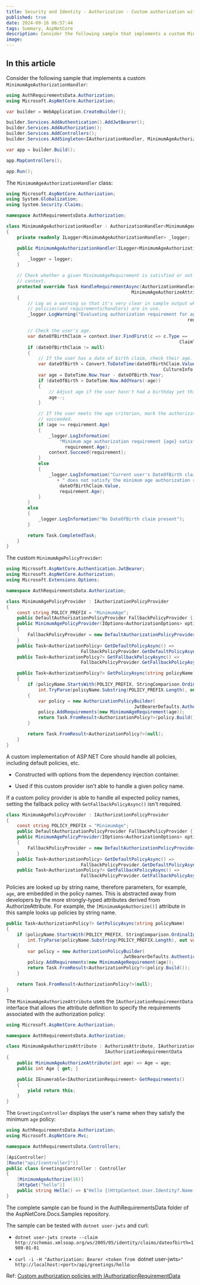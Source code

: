 ```yaml
---
title: Security and Identity - Authorization - Custom authorization with IAuthorizationRequirementData
published: true
date: 2024-09-16 06:57:44
tags: Summary, AspNetCore
description: Consider the following sample that implements a custom MinimumAgeAuthorizationHandler:
image:
---
```


## In this article

Consider the following sample that implements a custom ```MinimumAgeAuthorizationHandler```:

```csharp
using AuthRequirementsData.Authorization;
using Microsoft.AspNetCore.Authorization;

var builder = WebApplication.CreateBuilder();

builder.Services.AddAuthentication().AddJwtBearer();
builder.Services.AddAuthorization();
builder.Services.AddControllers();
builder.Services.AddSingleton<IAuthorizationHandler, MinimumAgeAuthorizationHandler>();

var app = builder.Build();

app.MapControllers();

app.Run();
```

The ```MinimumAgeAuthorizationHandler``` class:

```csharp
using Microsoft.AspNetCore.Authorization;
using System.Globalization;
using System.Security.Claims;

namespace AuthRequirementsData.Authorization;

class MinimumAgeAuthorizationHandler : AuthorizationHandler<MinimumAgeAuthorizeAttribute>
{
    private readonly ILogger<MinimumAgeAuthorizationHandler> _logger;

    public MinimumAgeAuthorizationHandler(ILogger<MinimumAgeAuthorizationHandler> logger)
    {
        _logger = logger;
    }

    // Check whether a given MinimumAgeRequirement is satisfied or not for a particular
    // context.
    protected override Task HandleRequirementAsync(AuthorizationHandlerContext context,
                                               MinimumAgeAuthorizeAttribute requirement)
    {
        // Log as a warning so that it's very clear in sample output which authorization
        // policies(and requirements/handlers) are in use.
        _logger.LogWarning("Evaluating authorization requirement for age >= {age}",
                                                                    requirement.Age);

        // Check the user's age.
        var dateOfBirthClaim = context.User.FindFirst(c => c.Type == 
                                                                 ClaimTypes.DateOfBirth);
        if (dateOfBirthClaim != null)
        {
            // If the user has a date of birth claim, check their age.
            var dateOfBirth = Convert.ToDateTime(dateOfBirthClaim.Value,
                                                           CultureInfo.InvariantCulture);
            var age = DateTime.Now.Year - dateOfBirth.Year;
            if (dateOfBirth > DateTime.Now.AddYears(-age))
            {
                // Adjust age if the user hasn't had a birthday yet this year.
                age--;
            }

            // If the user meets the age criterion, mark the authorization requirement
            // succeeded.
            if (age >= requirement.Age)
            {
                _logger.LogInformation(
                    "Minimum age authorization requirement {age} satisfied", 
                      requirement.Age);
                context.Succeed(requirement);
            }
            else
            {
                _logger.LogInformation("Current user's DateOfBirth claim ({dateOfBirth})"
                   + " does not satisfy the minimum age authorization requirement {age}",
                    dateOfBirthClaim.Value,
                    requirement.Age);
            }
        }
        else
        {
            _logger.LogInformation("No DateOfBirth claim present");
        }

        return Task.CompletedTask;
    }
}
```

The custom ```MinimumAgePolicyProvider```:

```csharp
using Microsoft.AspNetCore.Authentication.JwtBearer;
using Microsoft.AspNetCore.Authorization;
using Microsoft.Extensions.Options;

namespace AuthRequirementsData.Authorization;

class MinimumAgePolicyProvider : IAuthorizationPolicyProvider
{
    const string POLICY_PREFIX = "MinimumAge";
    public DefaultAuthorizationPolicyProvider FallbackPolicyProvider { get; }
    public MinimumAgePolicyProvider(IOptions<AuthorizationOptions> options)
    {
        FallbackPolicyProvider = new DefaultAuthorizationPolicyProvider(options);
    }
    public Task<AuthorizationPolicy> GetDefaultPolicyAsync() => 
                            FallbackPolicyProvider.GetDefaultPolicyAsync();
    public Task<AuthorizationPolicy?> GetFallbackPolicyAsync() =>
                            FallbackPolicyProvider.GetFallbackPolicyAsync();

    public Task<AuthorizationPolicy?> GetPolicyAsync(string policyName)
    {
        if (policyName.StartsWith(POLICY_PREFIX, StringComparison.OrdinalIgnoreCase) &&
            int.TryParse(policyName.Substring(POLICY_PREFIX.Length), out var age))
        {
            var policy = new AuthorizationPolicyBuilder(
                                                JwtBearerDefaults.AuthenticationScheme);
            policy.AddRequirements(new MinimumAgeRequirement(age));
            return Task.FromResult<AuthorizationPolicy?>(policy.Build());
        }

        return Task.FromResult<AuthorizationPolicy?>(null);
    }
}
```

A custom implementation of ASP.NET Core should handle all policies, including default policies, etc.

- Constructed with options from the dependency injection container.

- Used if this custom provider isn't able to handle a given policy name.

If a custom policy provider is able to handle all expected policy names, setting the fallback policy with `GetFallbackPolicyAsync()` isn't required.

```csharp
class MinimumAgePolicyProvider : IAuthorizationPolicyProvider
{
    const string POLICY_PREFIX = "MinimumAge";
    public DefaultAuthorizationPolicyProvider FallbackPolicyProvider { get; }
    public MinimumAgePolicyProvider(IOptions<AuthorizationOptions> options)
    {
        FallbackPolicyProvider = new DefaultAuthorizationPolicyProvider(options);
    }
    public Task<AuthorizationPolicy> GetDefaultPolicyAsync() => 
                            FallbackPolicyProvider.GetDefaultPolicyAsync();
    public Task<AuthorizationPolicy?> GetFallbackPolicyAsync() =>
                            FallbackPolicyProvider.GetFallbackPolicyAsync();
```

Policies are looked up by string name, therefore parameters, for example, ```age```, are embedded in the policy names. This is abstracted away from developers by the more strongly-typed attributes derived from AuthorizeAttribute. For example, the `[MinimumAgeAuthorize()]` attribute in this sample looks up policies by string name.

```csharp
public Task<AuthorizationPolicy?> GetPolicyAsync(string policyName)
{
    if (policyName.StartsWith(POLICY_PREFIX, StringComparison.OrdinalIgnoreCase) &&
        int.TryParse(policyName.Substring(POLICY_PREFIX.Length), out var age))
    {
        var policy = new AuthorizationPolicyBuilder(
                                            JwtBearerDefaults.AuthenticationScheme);
        policy.AddRequirements(new MinimumAgeRequirement(age));
        return Task.FromResult<AuthorizationPolicy?>(policy.Build());
    }

    return Task.FromResult<AuthorizationPolicy?>(null);
}
```

The ```MinimumAgeAuthorizeAttribute``` uses the `IAuthorizationRequirementData` interface that allows the attribute definition to specify the requirements associated with the authorization policy:

```csharp
using Microsoft.AspNetCore.Authorization;

namespace AuthRequirementsData.Authorization;

class MinimumAgeAuthorizeAttribute : AuthorizeAttribute, IAuthorizationRequirement,
                                     IAuthorizationRequirementData
{
    public MinimumAgeAuthorizeAttribute(int age) => Age = age;
    public int Age { get; }

    public IEnumerable<IAuthorizationRequirement> GetRequirements()
    {
        yield return this;
    }
}
```

The ```GreetingsController``` displays the user's name when they satisfy the minimum ```age``` policy:

```csharp
using AuthRequirementsData.Authorization;
using Microsoft.AspNetCore.Mvc;

namespace AuthRequirementsData.Controllers;

[ApiController]
[Route("api/[controller]")]
public class GreetingsController : Controller
{
    [MinimumAgeAuthorize(16)]
    [HttpGet("hello")]
    public string Hello() => $"Hello {(HttpContext.User.Identity?.Name ?? "world")}!";
}
```

The complete sample can be found in the AuthRequirementsData folder of the AspNetCore.Docs.Samples repository.

The sample can be tested with ```dotnet user-jwts``` and curl:

- ```dotnet user-jwts create --claim http://schemas.xmlsoap.org/ws/2005/05/identity/claims/dateofbirth=1989-01-01```

- ```curl -i -H "Authorization: Bearer <token from ```dotnet user-jwts```>" http://localhost:<port>/api/greetings/hello```

Ref: [Custom authorization policies with IAuthorizationRequirementData](https://learn.microsoft.com/en-us/aspnet/core/security/authorization/iard?view=aspnetcore-8.0)